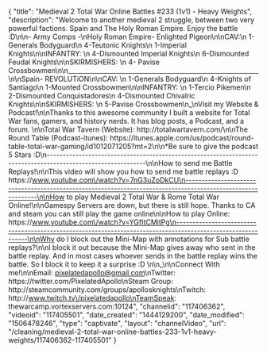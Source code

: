 {
    "title": "Medieval 2 Total War Online Battles #233 (1v1) - Heavy Weights",
    "description": "Welcome to another medieval 2 struggle, between two very powerful factions.  Spain and The Holy Roman Empire.  Enjoy the battle :D\n\n- Army Comps -\nHoly Roman Empire- Enlighted Pigeon\n\nCAV:\n     1-Generals Bodyguard\n     4-Teutonic Knights\n     1-Imperial Knights\n\nINFANTRY:  \n    4-Dismounted Imperial Knights\n     6-Dismounted Feudal Knights\n\nSKIRMISHERS: \n     4- Pavise Crossbowmen\n\n____________________________________________________________\n\nSpain- REVOLUTiON\n\nCAV: \n     1-Generals Bodyguard\n     4-Knights of Santiago\n     1-Mounted Crossbowmen\n\nINFANTRY: \n     1-Tercio Pikemen\n     2-Dismounted Conquistadores\n     4-Dismounted Chivalric Knights\n\nSKIRMISHERS: \n      5-Pavise Crossbowmen\n_\nVisit my Website & Podcast!\n\nThanks to this awesome community I built a website for Total War fans, gamers, and history nerds.  It has blog posts, a Podcast, and a forum.  \n\nTotal War Tavern (Website): http:\/\/totalwartavern.com\/\n\nThe Round Table (Podcast-itunes): https:\/\/itunes.apple.com\/us\/podcast\/round-table-total-war-gaming\/id1012071205?mt=2\n\n*Be sure to give the podcast 5 Stars :D\n-------------------------------------------------------------------------------------------------------------\n\nHow to send me Battle Replays!\n\nThis video will show you how to send me battle replays :D https:\/\/www.youtube.com\/watch?v=7nG3uZoDkCU\n-------------------------------------------------------------------------------------------------------------\n\nHow to play Medieval 2 Total War & Rome Total War Online!\n\nGamespy Servers are down, but there is still hope.  Thanks to CA and steam you can still play the game online\n\nHow to play Online: https:\/\/www.youtube.com\/watch?v=YGfItCMitPg\n-------------------------------------------------------------------------------------------------------------\n\nWhy do I block out the Mini-Map with annotations for Sub battle replays?\n\nI block it out because the Mini-Map gives away who sent in the battle replay.  And in most cases whoever sends in the battle replay wins the battle.  So I block it to keep it a surprise :D  \n\n_\n\nConnect With me!\n\nEmail: pixelatedapollo@gmail.com\nTwitter: https:\/\/twitter.com\/PixelatedApollo\nSteam Group:  http:\/\/steamcommunity.com\/groups\/apollosknights\nTwitch: http:\/\/www.twitch.tv\/pixelatedapollo\nTeamSpeak: thewarcamp.vortexservers.com:10124",
    "channelid": "117406362",
    "videoid": "117405501",
    "date_created": "1444129200",
    "date_modified": "1506478246",
    "type": "captivate",
    "layout": "channelVideo",
    "url": "\/cleaning\/medieval-2-total-war-online-battles-233-1v1-heavy-weights\/117406362-117405501"
}